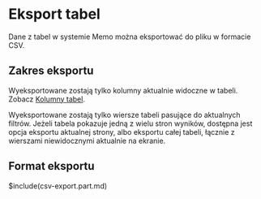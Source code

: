 # Eksport tabel

Dane z tabel w systemie Memo można eksportować do pliku w formacie CSV.

## Zakres eksportu

Wyeksportowane zostają tylko kolumny aktualnie widoczne w tabeli. Zobacz [Kolumny tabel](table-columns).

Wyeksportowane zostają tylko wiersze tabeli pasujące do aktualnych filtrów. Jeżeli tabela pokazuje
jedną z wielu stron wyników, dostępna jest opcja eksportu aktualnej strony, albo eksportu całej tabeli,
łącznie z wierszami niewidocznymi aktualnie na ekranie.

## Format eksportu

$include(csv-export.part.md)
